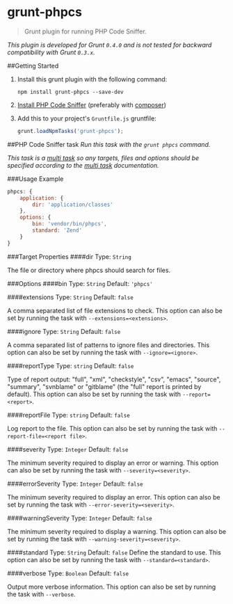 # grunt-phpcs

> Grunt plugin for running PHP Code Sniffer.

_This plugin is developed for Grunt `0.4.0` and is not tested for backward compatibility with Grunt `0.3.x`._

##Getting Started
1. Install this grunt plugin with the following command:

	```shell
	npm install grunt-phpcs --save-dev
	```


2. [Install PHP Code Sniffer](https://github.com/squizlabs/PHP_CodeSniffer#installation) (preferably with [composer](https://github.com/composer/composer))
3. Add this to your project's `Gruntfile.js` gruntfile:

	```js
	grunt.loadNpmTasks('grunt-phpcs');
	```


##PHP Code Sniffer task
_Run this task with the `grunt phpcs` command._

_This task is a [multi task][] so any targets, files and options should be specified according to the [multi task][] documentation._

[multi task]: https://github.com/gruntjs/grunt/wiki/Configuring-tasks


###Usage Example

```js
phpcs: {
	application: {
		dir: 'application/classes'
	},
	options: {
		bin: 'vendor/bin/phpcs',
		standard: 'Zend'
	}
}
```

###Target Properties
####dir
Type: `String`

The file or directory where phpcs should search for files.

###Options
####bin
Type: `String`  Default: `'phpcs'`

####extensions
Type: `String` Default: `false`

A comma separated list of file extensions to check. This option can also be set by running the task with `--extensions=<extensions>`.

####ignore
Type: `String` Default: `false`

A comma separated list of patterns to ignore files and directories. This option can also be set by running the task with `--ignore=<ignore>`.

####reportType
Type: `string` Default: `false`

Type of report output: "full", "xml", "checkstyle", "csv", "emacs", "source", "summary", "svnblame" or "gitblame"
(the "full" report is printed by default). This option can also be set by running the task with `--report=<report>`.

####reportFile
Type: `string` Default: `false`

Log report to the file. This option can also be set by running the task with `--report-file=<report file>`.

####severity
Type: `Integer` Default: `false`

The minimum severity required to display an error or warning. This option can also be set by running the task with `--severity=<severity>`.

####errorSeverity
Type: `Integer` Default: `false`

The minimum severity required to display an error. This option can also be set by running the task with `--error-severity=<severity>`.

####warningSeverity
Type: `Integer` Default: `false`

The minimum severity required to display a warning. This option can also be set by running the task with `--warning-severity=<severity>`.

####standard
Type: `String`  Default: `false`
Define the standard to use. This option can also be set by running the task with `--standard=<standard>`.

####verbose
Type: `Boolean` Default: `false`

Output more verbose information. This option can also be set by running the task with `--verbose`.
